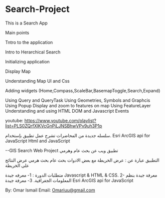 # Search-Project

This is a Search App

Main points 

Tntro to the application 

Intro to Herarchical Search

Initializing application

Display Map

Understanding Map UI and Css

Adding widgets (Home,Compass,ScaleBar,BasemapToggle,Search,Expand)

Using Query and QueryTask
Using Geometries, Symbols and Graphcis
Using Popup
Display and zoom to features on map
Using FeatureLayer
Understanding and using HTML DOM and Javascript Events

youtube: https://www.youtube.com/playlist?list=PLS0ZQrfXlKVcGnPiLJNSBhwVPv9uh3P1p

سلسله جديدة من المحاضرات تشرح عمل تطبيق بإستخدام.
Esri ArcGIS api for JavaScript
Html and JavaScript

--GIS Search Web Project  تطبيق ويب عن  بحث عام وهرمي

 التطبيق عبارة عن :
‏عرض الخريطة مع بعض الادوات
 ‏بحث عام 
 ‏بحث هرمي
 ‏عرض النتائج على الخريطة 

متطلبات الدورة :
1- معرفه جيدة Javascript & HTML & CSS.
2- معرفة جيدة بنظم المعلومات الجغرافية.
3- معرفة جيدة  Esri ArcGIS api for JavaScript

By: Omar Ismail
Email: Omariuu@gmail.com
